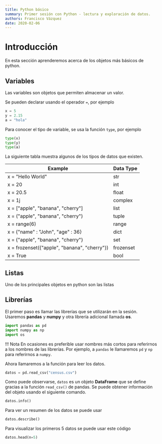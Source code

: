 ```yaml
---
title: Python básico
summary: Primer sesión con Python - lectura y exploración de datos.
authors: Francisco Vázquez
date: 2020-02-06
---
```


# Introducción

En esta sección aprenderemos acerca de los objetos más básicos de python.

## Variables

Las variables son objetos que permiten almacenar un valor.

Se pueden declarar usando el operador  `=`, por ejemplo

````python
x = 5
y = 2.15
a = "hola"
````

Para conocer el tipo de variable, se usa la función `type`, por ejemplo

````python
type(x)
type(y)
type(a)
````

La siguiente tabla muestra algunos de los tipos de datos que existen.

Example |Data Type|
--------|---------|
x = "Hello World" |str |
x = 20 |int |
x = 20.5 |float |
x = 1j |complex |
x = ["apple", "banana", "cherry"] |list |
x = ("apple", "banana", "cherry") |tuple |
x = range(6) |range |
x = {"name" : "John", "age" : 36} |dict |
x = {"apple", "banana", "cherry"} |set |
x = frozenset({"apple", "banana", "cherry"}) |frozenset |
x = True |bool|

## Listas

Uno de los principales objetos en python son las listas

## Librerías

El primer paso es llamar las librerías que se utilizarán en la sesión. Usaremos __pandas__ y __numpy__ y otra librería adicional llamada __os__.

````python
import pandas as pd
import numpy as np
import os
````

!!! Nota
    En ocasiones es preferible usar nombres más cortos para referirnos a
    los nombres de las librerías. Por ejemplo, a `pandas` le llamaremos `pd` y `np` para referirnos a `numpy`.

Ahora llamaremos a la función para leer los datos.

````python
datos = pd.read_csv("census.csv")
````

Como puede observarse, `datos` es un objeto **DataFrame** que se define gracias a la función `read_csv()` de pandas. Se puede obtener información del objeto usando el siguiente comando.

````python
datos.info()
````

Para ver un resumen de los datos se puede usar

````python
datos.describe()
````

Para visualizar los primeros 5 datos se puede usar este código

````python
datos.head(n=5)
````
